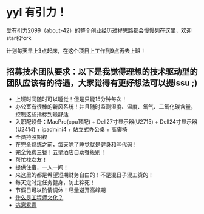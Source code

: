# yyl 有引力！

爱有引力2099（about-42）的整个创业经历过程思路都会慢慢列在这里，欢迎star和fork

计划每天早上3点起床，在这个项目上工作到9点再去上班！

## 招募技术团队要求：以下是我觉得理想的技术驱动型的团队应该有的待遇，大家觉得有更好想法可以提issu ;)

*	上班时间随时可以睡觉！但是只能15分钟每次！
* 办公室有很棒的新风系统！并且随时监测湿度、温度、氧气、二氧化碳含量，控制这些指标到最舒适
*	入职配设备：MacPro(cpu顶配) + Dell27寸显示器(U2715) + Dell24寸显示器(U2414) + ipadmini4 + 站立式办公桌 + 高脚椅
*	全员持股期权
*	在完全熟练之前，每天除了睡觉就是健身和写代码！
*	完全免费三餐！五星酒店自助餐级别！
*	帮忙找女友！
*	提供住宿，一人一间！
*	来这里的都是希望短期财务自由的！不是混日子混工资的！
*	每天定时定任务健身，防止猝死！
*	节假日可以酌情调休！尽量避开高峰期
* [什么是工程师文化？](http://coolshell.cn/articles/17497.html)
* [逃离雾霾](http://m.jinrongbaguanv.com/details/details.html?id=102269&from=singlemessage&isappinstalled=1)



 
